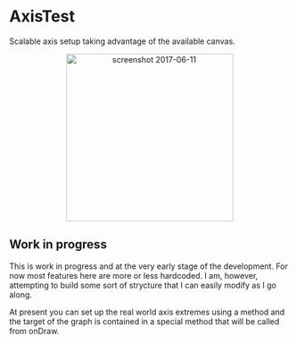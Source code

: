 # AxisTest
Scalable axis setup taking advantage of the available canvas.

<p align="center">
<img width="300" alt="screenshot 2017-06-11" src="https://user-images.githubusercontent.com/3058746/27064929-19beda22-5024-11e7-9169-85bdca6e37a0.png">
</p>

## Work in progress

This is work in progress and at the very early stage of the development. For now most features here are more or less hardcoded. I am, however,
attempting to build some sort of strycture that I can easily modify as I go along.<p/>
At present you can set up the real world axis extremes using a method and the target of the graph is contained in a special method 
that will be called from onDraw.</p>
